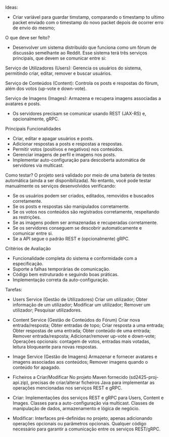 Ideas:
- Criar variável para guardar timstamp, comparando o timestamp to ultimo packet enviado com o timestamp do novo packet depois de ocorrer erro de envio do mesmo;

O que deve ser feito?
- Desenvolver um sistema distribuído que funciona como um fórum de discussão semelhante ao Reddit. Esse sistema terá três serviços principais, que devem se comunicar entre si:

Serviço de Utilizadores (Users): Gerencia os usuários do sistema, permitindo criar, editar, remover e buscar usuários.

Serviço de Conteúdos (Content): Controla os posts e respostas do fórum, além dos votos (up-vote e down-vote).

Serviço de Imagens (Images): Armazena e recupera imagens associadas a avatares e posts.

- Os servidores precisam se comunicar usando REST (JAX-RS) e, opcionalmente, gRPC.

Principais Funcionalidades
- Criar, editar e apagar usuários e posts.
- Adicionar respostas a posts e respostas a respostas.
- Permitir votos (positivos e negativos) nos conteúdos.
- Gerenciar imagens de perfil e imagens nos posts.
- Implementar auto-configuração para descoberta automática de servidores via multicast.

Como testar? O projeto será validado por meio de uma bateria de testes automática (ainda a ser disponibilizada). No entanto, você pode testar manualmente os serviços desenvolvidos verificando:
- Se os usuários podem ser criados, editados, removidos e buscados corretamente.
- Se os posts e respostas são manipulados corretamente.
- Se os votos nos conteúdos são registrados corretamente, respeitando as restrições.
- Se as imagens podem ser armazenadas e recuperadas corretamente.
- Se os servidores conseguem se descobrir automaticamente e comunicar entre si.
- Se a API segue o padrão REST e (opcionalmente) gRPC.

Critérios de Avaliação
- Funcionalidade completa do sistema e conformidade com a especificação.
- Suporte a falhas temporárias de comunicação.
- Código bem estruturado e seguindo boas práticas.
- Implementação correta da auto-configuração.

Tarefas:
- Users Service (Gestão de Utilizadores)
Criar um utilizador;
Obter informação de um utilizador;
Modificar um utilizador;
Remover um utilizador;
Pesquisar utilizadores.
- Content Service (Gestão de Conteúdos do Fórum)
Criar nova entrada/resposta;
Obter entradas de topo;
Criar resposta a uma entrada;
Obter respostas de uma entrada;
Obter conteúdo de uma entrada;
Remover entrada/resposta;
Adicionar/remover up-vote e down-vote;
Operações opcionais: contagem de votos, entradas mais votadas, leitura bloqueante para novas respostas.
- Image Service (Gestão de Imagens)
Armazenar e fornecer avatares e imagens associadas aos conteúdos;
Remover imagens quando o conteúdo for apagado.

- Ficheiros a Criar/Modificar
No projeto Maven fornecido (sd2425-proj-api.zip), precisas de criar/alterar ficheiros Java para implementar as operações mencionadas nos serviços REST e gRPC.

- Criar:
Implementações dos serviços REST e gRPC para Users, Content e Images.
Classes para a auto-configuração via multicast.
Classes de manipulação de dados, armazenamento e lógica de negócio.

- Modificar:
Interfaces pré-definidas no projeto, apenas adicionando operações opcionais ou parâmetros opcionais.
Qualquer código necessário para garantir a comunicação entre os serviços REST/gRPC.